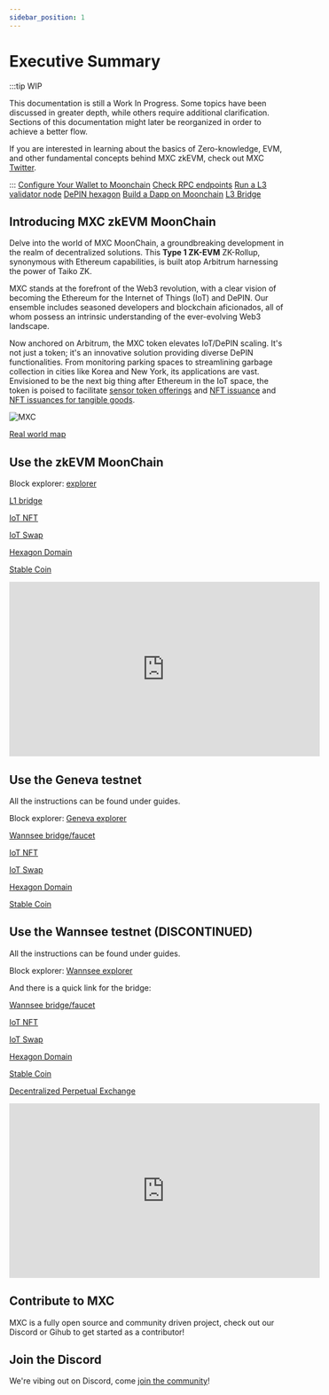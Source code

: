 ```yaml
---
sidebar_position: 1
---
```

# Executive Summary

:::tip WIP

This documentation is still a Work In Progress. Some topics have been discussed in greater depth, while others require additional clarification. Sections of this documentation might later be reorganized in order to achieve a better flow.

If you are interested in learning about the basics of Zero-knowledge, EVM, and other fundamental concepts behind MXC zkEVM, check out MXC [Twitter](https://twitter.com/MXCfoundation).



:::
<a href="https://doc.mxc.com/docs/Tutorials/configure-wallet" class="big-button">Configure Your Wallet to Moonchain</a>
<a href="https://doc.mxc.com/docs/Resources/RPC" class="big-button">Check RPC endpoints</a>
<a href="https://doc.mxc.com/docs/Tutorials/run-a-supernode" class="big-button">Run a L3 validator node</a>
<a href="https://doc.mxc.com/docs/Designs/Hexagons" class="big-button">DePIN hexagon</a>
<a href="https://doc.mxc.com/docs/Tutorials/build-a-dapp" class="big-button">Build a Dapp on Moonchain</a>
<a href="https://doc.mxc.com/docs/Tutorials/l3-bridge" class="big-button">L3 Bridge</a>


## Introducing MXC zkEVM MoonChain

Delve into the world of MXC MoonChain, a groundbreaking development in the realm of decentralized solutions. This **Type 1 ZK-EVM** ZK-Rollup, synonymous with Ethereum capabilities, is built atop Arbitrum harnessing the power of Taiko ZK.

MXC stands at the forefront of the Web3 revolution, with a clear vision of becoming the Ethereum for the Internet of Things (IoT) and DePIN. Our ensemble includes seasoned developers and blockchain aficionados, all of whom possess an intrinsic understanding of the ever-evolving Web3 landscape.

Now anchored on Arbitrum, the MXC token elevates IoT/DePIN scaling. It's not just a token; it's an innovative solution providing diverse DePIN functionalities. From monitoring parking spaces to streamlining garbage collection in cities like Korea and New York, its applications are vast. Envisioned to be the next big thing after Ethereum in the IoT space, the token is poised to facilitate [sensor token offerings](https://www.mxc.org/blog/introducing-initial-sensor-offering-iso) and [NFT issuance](https://medium.com/mxc/mxprotocol-enters-multi-billion-dollar-nfc-market-4bb4a4a3e382) and [NFT issuances for tangible goods](https://hackmd.io/3PYPxJ0nQ7W_YvEqtBGqzQ).

![MXC](https://i.imgur.com/OnqcjdM.png)


[Real world map](https://explorer.mxc.com/mapper)

## Use the zkEVM MoonChain

Block explorer:
[explorer](https://explorer.mxc.com)

[L1 bridge](https://erc20.mxc.com) 

[IoT NFT](https://nft.mxc.com) 

[IoT Swap](https://swap.mxc.com) 

[Hexagon Domain](https://mns.mxc.com) 

[Stable Coin](https://xsd.mxc.com)

<iframe width="560" height="315" src="https://www.youtube.com/embed/ym6sZsi63CQ?start=4742" title="YouTube video player" frameborder="0" allow="accelerometer; autoplay; clipboard-write; encrypted-media; gyroscope; picture-in-picture; web-share" allowfullscreen></iframe>

## Use the Geneva testnet 

All the instructions can be found under guides.

Block explorer:
[Geneva explorer](https://Geneva-explorer.moonchain.com)

[Wannsee bridge/faucet](https://Geneva-bridge.moonchain.com) 

[IoT NFT](https://geneva-nft.moonchain.com) 

[IoT Swap](https://geneva-swap.moonchain.com) 

[Hexagon Domain](https://geneva-mns.moonchain.com) 

[Stable Coin](https://geneva-xsd.moonchain.com) 


## Use the Wannsee testnet (DISCONTINUED)

All the instructions can be found under guides.

Block explorer:
[Wannsee explorer](https://wannsee-explorer.mxc.com)

And there is a quick link for the bridge: 

[Wannsee bridge/faucet](https://wannsee-bridge.mxc.com) 

[IoT NFT](https://wannsee-nft.mxc.com) 

[IoT Swap](https://wannsee-swap.mxc.com) 

[Hexagon Domain](https://wannsee-mns.mxc.com) 

[Stable Coin](https://wannsee-xsd.mxc.com) 

[Decentralized Perpetual Exchange](https://wannsee-gmx.mxc.com)


<iframe width="560" height="315" src="https://www.youtube.com/embed/QAyB-YuFlEQ" title="YouTube video player" frameborder="0" allow="accelerometer; autoplay; clipboard-write; encrypted-media; gyroscope; picture-in-picture; web-share" allowfullscreen></iframe>

## Contribute to MXC

MXC is a fully open source and community driven project, check out our Discord or Gihub to get started as a contributor!

## Join the Discord

We're vibing out on Discord, come [join the community](https://discord.com/invite/mxcfoundation)!
